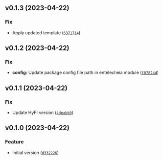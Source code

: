 <!--next-version-placeholder-->

## v0.1.3 (2023-04-22)
### Fix
* Apply updated template ([`6371714`](https://github.com/entelecheia/entelecheia/commit/6371714bd7400eeeeeb96c9391dff0aad821f56d))

## v0.1.2 (2023-04-22)
### Fix
* **config:** Update package config file path in entelecheia module ([`f07824d`](https://github.com/entelecheia/entelecheia/commit/f07824d728eb84550faa258a6519e2be795be118))

## v0.1.1 (2023-04-22)
### Fix
* Update HyFI version ([`4deabb9`](https://github.com/entelecheia/entelecheia/commit/4deabb96256abea050fd1a0a574d24944b7404d7))

## v0.1.0 (2023-04-22)
### Feature
* Initial version ([`d332226`](https://github.com/entelecheia/entelecheia/commit/d332226425d5d705648916dd9e0f9fb9213435a7))

